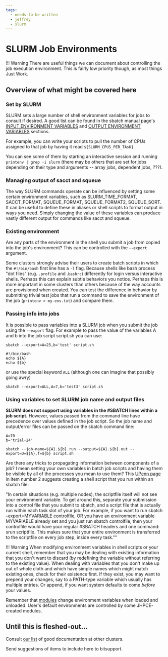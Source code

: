 ```yaml
---
tags:
  - needs-to-be-written
  - jeffrey
  - slurm
---
```


# SLURM Job Environments

!!! Warning
    There are useful things we can document about controlling the job execution environment. This is fairly low priority though, as most things Just Work. 
    
    
## Overview of what might be covered here

### Set by SLURM
SLURM sets a large number of shell environment variables for jobs to consult if desired.  A good list can be found in the sbatch manual page's [INPUT ENVIRONMENT VARIABLES](https://slurm.schedmd.com/archive/slurm-22.05.9/sbatch.html#lbAJ) and [OUTPUT ENVIRONMENT VARIABLES](https://slurm.schedmd.com/archive/slurm-22.05.9/sbatch.html#lbAK) sections.

For example, you can write your scripts to pull the number of CPUs assigned to that job by having it read `${SLURM_CPUS_PER_TAsK}`

You can see some of them by starting an interactive session and running `printenv | grep -i slurm` (there may be others that are set for jobs depending on their type and arguments -- array jobs, dependent jobs, ???).

### Managing output of sacct and squeue
The way SLURM commands operate can be influenced by setting some certain environment variables, such as SLURM_TIME_FORMAT, SACCT_FORMAT, SQUEUE_FORMAT, SQUEUE_FORMAT2, SQUEUE_SORT. It can be useful to define these in aliases or shell scripts to format output in ways you need. Simply changing the value of these variables can produce vastly different output for commands like sacct and squeue.

### Existing environment
Are any parts of the environment in the shell you submit a job from copied into the job's environment? This can be controlled with the `--export` argument.

Some clusters strongly advise their users to create batch scripts in which the `#!/bin/bash` first line has a `-l` flag. Because shells like bash process "dot files" (e.g. `.profile` and .`bashrc`) differently for login versus interactive shells. Perhaps this can explain subtle behaviors you notice. Perhaps this is more important in some clusters than others because of the way accounts are provisioned when created. You can test the difference in behavior by submitting trivial test jobs that run a command to save the environment of the job (`printenv > my-env.txt`) and compare them.

### Passing info into jobs

It is possible to pass variables into a SLURM job when you submit the job using the `-–export` flag. For example to pass the value of the variables A and b into the job script script.sh you can use:

`sbatch --export=A=25,b='test' script.sh`

```Shell title="Inside of script.sh"
#!/bin/bash
echo ${A}
echo ${b}
```

or use the special keyword `ALL` (although one can imagine that possibly going awry)

`sbatch --export=ALL,A=7,b='test3' script.sh`

### Using variables to set SLURM job name and output files

**SLURM does not support using variables in the #SBATCH lines within a job script.** However, values passed from the command line have precedence over values defined in the job script. So the job name and output/error files can be passed on the sbatch command line:

```
A=70
b='trial-24'

sbatch --job-name=${A}.${b}.run --output=${A}.${b}.out --export=D=${A},f=${b} script.sh
```

Are there any tricks to propagating information between components of a job? I mean setting your own variables in batch job scripts and having them be visible by all of the processes you mean to use them? This [UPenn page](https://hpc.seas.upenn.edu/home/mp-clusters/how-to-use-mp-clusters-slurm/advanced-slurm-options/) in item number 2 suggests creating a shell script that you run within an sbatch file:

"In certain situations (e.g. multiple nodes), the scriptfile itself will not see your environment variable. To get around this, separate your submission into a control file that you submit to sbatch, and a script file that is actually run within each task slot of your job. For example, if you want to run sbatch –export=MYVARIABLE controlfile, OR you have an environment variable MYVARIABLE already set and you just run sbatch controlfile, then your controlfile would have your regular #SBATCH headers and one command: srun scriptfile. This makes sure that your entire environment is transferred to the scriptfile on every job step, inside every task.""



!!! Warning
    When modifying environment variables in shell scripts or your current shell, remember that you may be dealing with existing information that you don't want to discard (by redefining the variable without referring to the existing value). When dealing with variables that you don't make up out of whole cloth and which have simple names which might match existing ones, check for their existence first. If they exist, you may want to prepend your changes, say to a PATH-type variable which usually has multiple entries. Or append, if you want system defaults to come *before* your values.

Remember that [modules](../sw/modules.md) change environment variables when loaded and unloaded. User's default environments are controlled by some JHPCE-created modules. 

## Until this is fleshed-out...

Consult [our list](../slurm/user-guide-collection.md) of good documentation at other clusters.

Send suggestions of items to include here to bitsupport.
